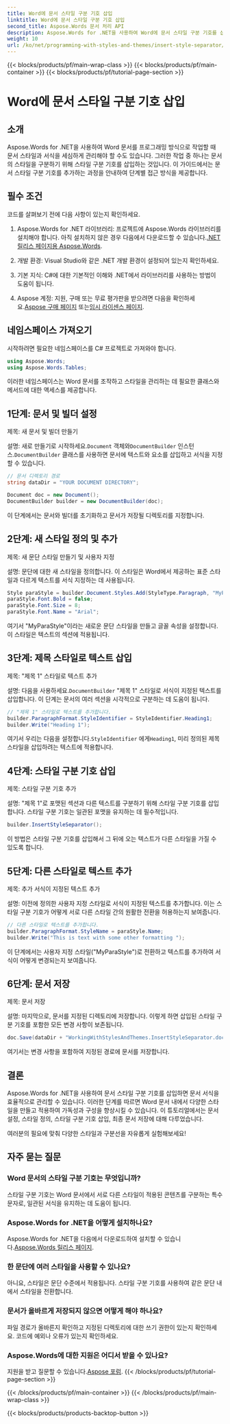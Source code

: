 ```yaml
---
title: Word에 문서 스타일 구분 기호 삽입
linktitle: Word에 문서 스타일 구분 기호 삽입
second_title: Aspose.Words 문서 처리 API
description: Aspose.Words for .NET을 사용하여 Word에 문서 스타일 구분 기호를 삽입하는 방법을 알아보세요. 이 가이드는 문서 스타일을 관리하기 위한 지침과 팁을 제공합니다.
weight: 10
url: /ko/net/programming-with-styles-and-themes/insert-style-separator/
---
```


{{< blocks/products/pf/main-wrap-class >}}
{{< blocks/products/pf/main-container >}}
{{< blocks/products/pf/tutorial-page-section >}}

# Word에 문서 스타일 구분 기호 삽입

## 소개

Aspose.Words for .NET을 사용하여 Word 문서를 프로그래밍 방식으로 작업할 때 문서 스타일과 서식을 세심하게 관리해야 할 수도 있습니다. 그러한 작업 중 하나는 문서의 스타일을 구분하기 위해 스타일 구분 기호를 삽입하는 것입니다. 이 가이드에서는 문서 스타일 구분 기호를 추가하는 과정을 안내하여 단계별 접근 방식을 제공합니다.

## 필수 조건

코드를 살펴보기 전에 다음 사항이 있는지 확인하세요.

1.  Aspose.Words for .NET 라이브러리: 프로젝트에 Aspose.Words 라이브러리를 설치해야 합니다. 아직 설치하지 않은 경우 다음에서 다운로드할 수 있습니다.[.NET 릴리스 페이지용 Aspose.Words](https://releases.aspose.com/words/net/).
   
2. 개발 환경: Visual Studio와 같은 .NET 개발 환경이 설정되어 있는지 확인하세요.

3. 기본 지식: C#에 대한 기본적인 이해와 .NET에서 라이브러리를 사용하는 방법이 도움이 됩니다.

4.  Aspose 계정: 지원, 구매 또는 무료 평가판을 받으려면 다음을 확인하세요.[Aspose 구매 페이지](https://purchase.aspose.com/buy) 또는[임시 라이센스 페이지](https://purchase.aspose.com/temporary-license/).

## 네임스페이스 가져오기

시작하려면 필요한 네임스페이스를 C# 프로젝트로 가져와야 합니다.

```csharp
using Aspose.Words;
using Aspose.Words.Tables;
```

이러한 네임스페이스는 Word 문서를 조작하고 스타일을 관리하는 데 필요한 클래스와 메서드에 대한 액세스를 제공합니다.

## 1단계: 문서 및 빌더 설정

제목: 새 문서 및 빌더 만들기

 설명: 새로 만들기로 시작하세요.`Document` 객체와`DocumentBuilder` 인스턴스.`DocumentBuilder` 클래스를 사용하면 문서에 텍스트와 요소를 삽입하고 서식을 지정할 수 있습니다.

```csharp
// 문서 디렉토리 경로
string dataDir = "YOUR DOCUMENT DIRECTORY"; 

Document doc = new Document();
DocumentBuilder builder = new DocumentBuilder(doc);
```

이 단계에서는 문서와 빌더를 초기화하고 문서가 저장될 디렉토리를 지정합니다.

## 2단계: 새 스타일 정의 및 추가

제목: 새 문단 스타일 만들기 및 사용자 지정

설명: 문단에 대한 새 스타일을 정의합니다. 이 스타일은 Word에서 제공하는 표준 스타일과 다르게 텍스트를 서식 지정하는 데 사용됩니다.

```csharp
Style paraStyle = builder.Document.Styles.Add(StyleType.Paragraph, "MyParaStyle");
paraStyle.Font.Bold = false;
paraStyle.Font.Size = 8;
paraStyle.Font.Name = "Arial";
```

여기서 "MyParaStyle"이라는 새로운 문단 스타일을 만들고 글꼴 속성을 설정합니다. 이 스타일은 텍스트의 섹션에 적용됩니다.

## 3단계: 제목 스타일로 텍스트 삽입

제목: "제목 1" 스타일로 텍스트 추가

 설명: 다음을 사용하세요.`DocumentBuilder` "제목 1" 스타일로 서식이 지정된 텍스트를 삽입합니다. 이 단계는 문서의 여러 섹션을 시각적으로 구분하는 데 도움이 됩니다.

```csharp
// "제목 1" 스타일로 텍스트를 추가합니다.
builder.ParagraphFormat.StyleIdentifier = StyleIdentifier.Heading1;
builder.Write("Heading 1");
```

여기서 우리는 다음을 설정합니다.`StyleIdentifier` 에게`Heading1`, 미리 정의된 제목 스타일을 삽입하려는 텍스트에 적용합니다.

## 4단계: 스타일 구분 기호 삽입

제목: 스타일 구분 기호 추가

설명: "제목 1"로 포맷된 섹션과 다른 텍스트를 구분하기 위해 스타일 구분 기호를 삽입합니다. 스타일 구분 기호는 일관된 포맷을 유지하는 데 필수적입니다.

```csharp
builder.InsertStyleSeparator();
```

이 방법은 스타일 구분 기호를 삽입해서 그 뒤에 오는 텍스트가 다른 스타일을 가질 수 있도록 합니다.

## 5단계: 다른 스타일로 텍스트 추가

제목: 추가 서식이 지정된 텍스트 추가

설명: 이전에 정의한 사용자 지정 스타일로 서식이 지정된 텍스트를 추가합니다. 이는 스타일 구분 기호가 어떻게 서로 다른 스타일 간의 원활한 전환을 허용하는지 보여줍니다.

```csharp
// 다른 스타일로 텍스트를 추가합니다.
builder.ParagraphFormat.StyleName = paraStyle.Name;
builder.Write("This is text with some other formatting ");
```

이 단계에서는 사용자 지정 스타일("MyParaStyle")로 전환하고 텍스트를 추가하여 서식이 어떻게 변경되는지 보여줍니다.

## 6단계: 문서 저장

제목: 문서 저장

설명: 마지막으로, 문서를 지정된 디렉토리에 저장합니다. 이렇게 하면 삽입된 스타일 구분 기호를 포함한 모든 변경 사항이 보존됩니다.

```csharp
doc.Save(dataDir + "WorkingWithStylesAndThemes.InsertStyleSeparator.docx");
```

여기서는 변경 사항을 포함하여 지정된 경로에 문서를 저장합니다.

## 결론

Aspose.Words for .NET을 사용하여 문서 스타일 구분 기호를 삽입하면 문서 서식을 효율적으로 관리할 수 있습니다. 이러한 단계를 따르면 Word 문서 내에서 다양한 스타일을 만들고 적용하여 가독성과 구성을 향상시킬 수 있습니다. 이 튜토리얼에서는 문서 설정, 스타일 정의, 스타일 구분 기호 삽입, 최종 문서 저장에 대해 다루었습니다. 

여러분의 필요에 맞춰 다양한 스타일과 구분선을 자유롭게 실험해보세요!

## 자주 묻는 질문

### Word 문서의 스타일 구분 기호는 무엇입니까?
스타일 구분 기호는 Word 문서에서 서로 다른 스타일이 적용된 콘텐츠를 구분하는 특수 문자로, 일관된 서식을 유지하는 데 도움이 됩니다.

### Aspose.Words for .NET을 어떻게 설치하나요?
 Aspose.Words for .NET을 다음에서 다운로드하여 설치할 수 있습니다.[Aspose.Words 릴리스 페이지](https://releases.aspose.com/words/net/).

### 한 문단에 여러 스타일을 사용할 수 있나요?
아니요, 스타일은 문단 수준에서 적용됩니다. 스타일 구분 기호를 사용하여 같은 문단 내에서 스타일을 전환합니다.

### 문서가 올바르게 저장되지 않으면 어떻게 해야 하나요?
파일 경로가 올바른지 확인하고 지정된 디렉토리에 대한 쓰기 권한이 있는지 확인하세요. 코드에 예외나 오류가 있는지 확인하세요.

### Aspose.Words에 대한 지원은 어디서 받을 수 있나요?
 지원을 받고 질문할 수 있습니다.[Aspose 포럼](https://forum.aspose.com/c/words/8).
{{< /blocks/products/pf/tutorial-page-section >}}

{{< /blocks/products/pf/main-container >}}
{{< /blocks/products/pf/main-wrap-class >}}

{{< blocks/products/products-backtop-button >}}

